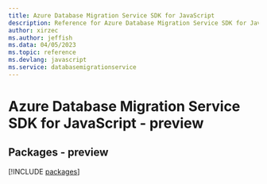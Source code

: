 ```yaml
---
title: Azure Database Migration Service SDK for JavaScript
description: Reference for Azure Database Migration Service SDK for JavaScript
author: xirzec
ms.author: jeffish
ms.data: 04/05/2023
ms.topic: reference
ms.devlang: javascript
ms.service: databasemigrationservice
---
```

# Azure Database Migration Service SDK for JavaScript - preview
## Packages - preview
[!INCLUDE [packages](database-migration-service-index.md)]